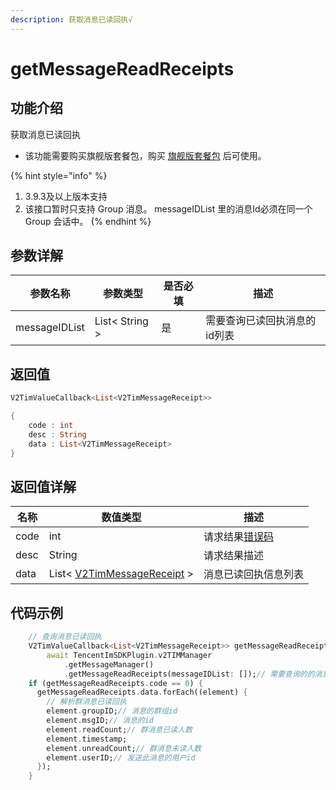 ```yaml
---
description: 获取消息已读回执√
---
```


# getMessageReadReceipts

## 功能介绍

获取消息已读回执

* 该功能需要购买旗舰版套餐包，购买 [旗舰版套餐包](https://buy.cloud.tencent.com/avc?from=17220) 后可使用。

{% hint style="info" %}
1. 3.9.3及以上版本支持
2. 该接口暂时只支持 Group 消息。 messageIDList 里的消息Id必须在同一个 Group 会话中。
{% endhint %}

## 参数详解

| 参数名称          | 参数类型           | 是否必填 | 描述              |
| ------------- | -------------- | ---- | --------------- |
| messageIDList | List< String > | 是    | 需要查询已读回执消息的id列表 |

## 返回值

```dart
V2TimValueCallback<List<V2TimMessageReceipt>>

{
    code : int
    desc : String
    data : List<V2TimMessageReceipt>
}
```

## 返回值详解

| 名称   | 数值类型                                                                            | 描述                                                             |
| ---- | ------------------------------------------------------------------------------- | -------------------------------------------------------------- |
| code | int                                                                             | 请求结果[错误码](https://cloud.tencent.com/document/product/269/1671) |
| desc | String                                                                          | 请求结果描述                                                         |
| data | List< [V2TimMessageReceipt](../guan-jian-lei/message/v2timmessagereceipt.md)  > | 消息已读回执信息列表                                                     |

## 代码示例  &#x20;

```dart
    // 查询消息已读回执
    V2TimValueCallback<List<V2TimMessageReceipt>> getMessageReadReceipts =
        await TencentImSDKPlugin.v2TIMManager
            .getMessageManager()
            .getMessageReadReceipts(messageIDList: []);// 需要查询的的消息id列表
    if (getMessageReadReceipts.code == 0) {
      getMessageReadReceipts.data.forEach((element) {
        // 解析群消息已读回执
        element.groupID;// 消息的群组id
        element.msgID;// 消息的id
        element.readCount;// 群消息已读人数
        element.timestamp;
        element.unreadCount;// 群消息未读人数
        element.userID;// 发送此消息的用户id
      });
    }
```
